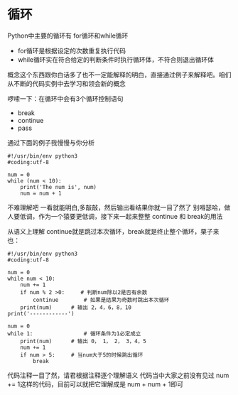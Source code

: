 # 循环

Python中主要的循环有 for循环和while循环

* for循环是根据设定的次数重复执行代码
* while循环实在符合给定的判断条件时执行循环体，不符合则退出循环体

概念这个东西跟你白话多了也不一定能解释的明白，直接通过例子来解释吧。咱们从不断的代码实例中去学习和领会新的概念

啰嗦一下：在循环中会有3个循环控制语句

* break
* continue
* pass

通过下面的例子我慢慢与你分析

```
#!/usr/bin/env python3
#coding:utf-8

num = 0
while (num < 10):
	print('The num is', num)
	num = num + 1
```

不难理解吧 一看就能明白,多敲敲，然后输出看结果你就一目了然了
别嘚瑟哈，做人要低调，作为一个猿要更低调，接下来一起来整整 continue 和 break的用法

从语义上理解 continue就是跳过本次循环，break就是终止整个循环，栗子来也：

```
#!/usr/bin/env python3
#coding:utf-8

num = 0
while num < 10:
	num += 1
	if num % 2 >0:     # 判断num除以2是否有余数
		continue	    # 如果是结果为奇数时跳出本次循环
	print(num)	    # 输出 2，4，6，8，10
print('------------')

num = 0		
while 1:			    # 循环条件为1必定成立
	print(num)	    # 输出 0， 1， 2， 3，4，5
	num += 1
	if num > 5:	    # 当num大于5的时候跳出循环
		break
```

代码注释一目了然，请君根据注释逐个理解语义
代码当中大家之前没有见过 num += 1这样的代码，目前可以就把它理解成是 num + num + 1即可